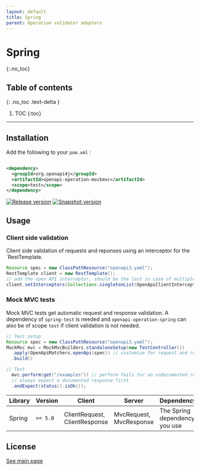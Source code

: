 ```yaml
---
layout: default
title: Spring
parent: Operation validator adapters
---
```


# Spring

{:.no_toc}

## Table of contents

{: .no_toc .text-delta }

1. TOC {:toc}

---

## Installation

Add the following to your `pom.xml` :

```xml

<dependency>
  <groupId>org.openapi4j</groupId>
  <artifactId>openapi-operation-mockmvc</artifactId>
  <scope>test</scope>
</dependency>
```

[![Release version](https://img.shields.io/nexus/r/org.openapi4j/openapi-schema-validator?style=for-the-badge&color=blue&label=Release&server=https%3A%2F%2Foss.sonatype.org)](https://search.maven.org/search?q=g:org.openapi4j%20a:openapi-operation-servlet)
[![Snapshot version](https://img.shields.io/nexus/s/org.openapi4j/openapi-schema-validator?style=for-the-badge&color=blue&label=Snapshot&server=https%3A%2F%2Foss.sonatype.org)](https://oss.sonatype.org/content/repositories/snapshots/org/openapi4j/openapi-operation-servlet/)

## Usage

### Client side validation

Client side validation of requests and reponses using an interceptor for the `RestTemplate.

```java
Resource spec = new ClassPathResource("openapi3.yaml");
RestTemplate client = new RestTemplate();
// add the open API interceptor, should be the last in case of multiple interceptors
client.setInterceptors(Collections.singletonList(OpenApiClientInterceptor.openApi(spec)));
```

### Mock MVC tests

Mock MVC tests get automatic request and response validation.
A dependency of `spring-test` is needed and
`openapi-operation-spring` can also be of scope `test` if client validation is not needed.

```java
// Test setup
Resource spec = new ClassPathResource("openapi3.yaml");
MockMvc mvc = MockMvcBuilders.standaloneSetup(new TestController())
  .apply(OpenApiMatchers.openApi(spec)) // customize for request and response validation
  .build()

// Test
  mvc.perform(get("/examples")) // perform fails for an undocumented request
  // always expect a documented response first
  .andExpect(status().isOk());
```

| Library | Version  | Client                        | Server                  | Dependency                    |
|---------|----------|-------------------------------|-------------------------|-------------------------------|
| Spring  | `>= 5.0` | ClientRequest, ClientResponse | MvcRequest, MvcResponse | The Spring dependency you use |

## License

[See main page](../index.md#license)
